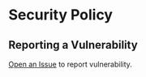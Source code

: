 # Security Policy

## Reporting a Vulnerability

[Open an Issue](https://github.com/sanselme/sandbox/issues/new?assignees=&labels=&template=custom.md&title=) to report vulnerability.
